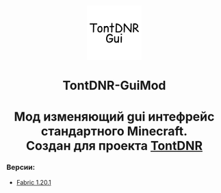 <p align="center"><img src="https://github.com/StelStelox/TontDNR-GuiMod/blob/1.20.1-fabric/src/main/resources/assets/tontdnr-gui/icon.png"></p>
<h1 align="center">TontDNR-GuiMod</h1>

<h1 align="center"> Мод изменяющий gui интефрейс стандартного Minecraft.<br>Cоздан для проекта <a href='https://tontdnr.ru'>TontDNR</a></h1>

### Версии:
- [Fabric 1.20.1](https://github.com/StelStelox/TontDNR-GuiMod/tree/1.20.1-fabric)

